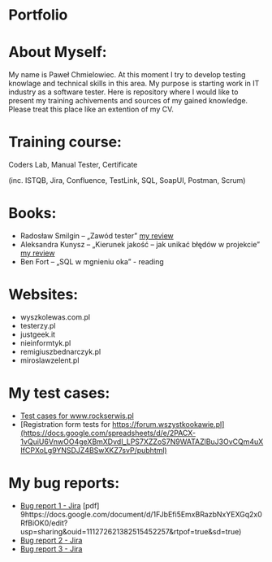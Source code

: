 # Portfolio
# About Myself:
My name is Paweł Chmielowiec. At this moment I try to develop testing knowlage and technical skills in this area. My purpose is starting work in IT industry as a software tester. Here is repository where I would like to present my training achivements and sources of my gained knowledge. Please treat this place like an extention of my CV.

# Training course:
Coders Lab, Manual Tester, Certificate 

(inc. ISTQB, Jira, Confluence, TestLink, SQL, SoapUI, Postman, Scrum)

# Books:
- Radosław Smilgin – „Zawód tester” [ my review]( https://docs.google.com/document/d/e/2PACX-1vSbMxZfJYXAxKm62UjhD-tSIVHTDBDFi4V9wA8NlSya-RzrkxtAPk6b-3034XIW6z4wb5OEO8CtLEO5/pub)
- Aleksandra Kunysz – „Kierunek jakość – jak unikać błędów w projekcie” [ my review](https://docs.google.com/document/d/e/2PACX-1vSo35vez4BDS52A_CUV-xD9OYC_avi0K8_TqASjCdoV2TQn3lPa4i0rsu6C3ictvxse-9xdAOQBpc46/pub)
- Ben Fort – „SQL w mgnieniu oka” - reading
	
# Websites:
- wyszkolewas.com.pl
- testerzy.pl
- justgeek.it
- nieinformtyk.pl
- remigiuszbednarczyk.pl
- miroslawzelent.pl

# My test cases:
  - [Test cases for www.rockserwis.pl ]( https://docs.google.com/spreadsheets/d/e/2PACX-1vQprzFVOpsGn-Oiv9mvud2Yh2epm-vZAanHiP-jN-Jtx_BRDWDxlrl0zDa4OqI_3t4_uD2fi6oDEhgX/pubhtml)
  - [Registration form tests for https://forum.wszystkookawie.pl](https://docs.google.com/spreadsheets/d/e/2PACX-1vQuiU6VnwOO4geXBmXDvdI_LPS7XZZoS7N9WATAZlBuJ3OvCQm4uXIfCPXoLg9YNSDJZ4BSwXKZ7svP/pubhtml)

# My bug reports:
- [Bug report 1 - Jira](https://drive.google.com/file/d/1ywWi9Yt1ZCyBCgY6EQR0Dsj9NaI0DLyc/view?usp=sharing) [pdf] 9https://docs.google.com/document/d/1FJbEfi5EmxBRazbNxYEXGq2x0RfBiOK0/edit?usp=sharing&ouid=111272621382515452257&rtpof=true&sd=true)    
- [Bug report 2 - Jira](https://drive.google.com/file/d/1_1ppBxZ_zfKICpm2UEhLa8yDQWtEb9lb/view?usp=sharing)
- [Bug report 3 - Jira](https://drive.google.com/file/d/1lVk4LaEAj6XZIVCfFhNnJaj3PkOA4Ng5/view?usp=sharing)
